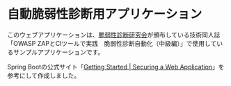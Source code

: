 # 自動脆弱性診断用アプリケーション

このウェブアプリケーションは、[脆弱性診断研究会](https://security-testing.doorkeeper.jp/)が頒布している技術同人誌「OWASP ZAPとCIツールで実践　脆弱性診断自動化（中級編）」で使用しているサンプルアプリケーションです。


Spring Bootの公式サイト「[Getting Started | Securing a Web Application](https://spring.io/guides/gs/securing-web/)」を参考にして作成しました。